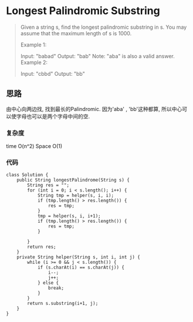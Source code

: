 # Longest Palindromic Substring

> Given a string s, find the longest palindromic substring in s. You may assume that the maximum length of s is 1000.
> 
> Example 1:
> 
> Input: "babad"
> Output: "bab"
> Note: "aba" is also a valid answer.
> Example 2:
> 
> Input: "cbbd"
> Output: "bb"

## 思路
由中心向两边找, 找到最长的Palindromic. 因为'aba' , 'bb'这种都算, 所以中心可以使字母也可以是两个字母中间的空.

### 复杂度
time O(n^2) Space O(1) 
### 代码
```
class Solution {
    public String longestPalindrome(String s) {
        String res = "";
        for (int i = 0; i < s.length(); i++) {
            String tmp = helper(s, i, i);
            if (tmp.length() > res.length()) {
                res = tmp;
            }
            tmp = helper(s, i, i+1);
            if (tmp.length() > res.length()) {
                res = tmp;
            }
            
        }
        return res;
    }
    private String helper(String s, int i, int j) {
        while (i >= 0 && j < s.length()) {
            if (s.charAt(i) == s.charAt(j)) {
                i--;
                j++;
            } else {
                break;
            }
        }
        return s.substring(i+1, j);
    }
}
```
